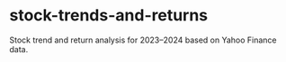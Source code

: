 # stock-trends-and-returns
Stock trend and return analysis for 2023–2024 based on Yahoo Finance data.
